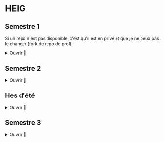 # HEIG

## Semestre 1

Si un repo n'est pas disponible, c'est qu'il est en privé et que je ne peux pas le changer (fork de repo de prof).

<details>
  <summary>Ouvrir 👋</summary>
  
  ### PRG1
  * [PRG1](https://github.com/vkaelin/prg1)
  * [Labos PRG1](https://github.com/vkaelin/PRG1-Labos)
</details>

## Semestre 2

<details>
  <summary>Ouvrir 👋</summary>
  
 ### ISD
  * [ISD](https://github.com/vkaelin/isd)
 ### PRG2
  * [PRG2](https://github.com/vkaelin/prg2)
  * [Labo 1 PRG2 - Liste doublement chaînée non circulaire](https://github.com/vkaelin/labo1-prg2)
  * [Labo 2 PRG2 - Bateaux](https://github.com/vkaelin/labo2-prg2)
 ### ASD
  * [Labo 1 ASD - Complexité](https://github.com/vkaelin/ASD-L1-Complexite)
  * [Labo 2 ASD - Récursivité](https://github.com/vkaelin/ASD-L2-Recursivite)
  * [Labo 3 ASD - Tris](https://github.com/vkaelin/ASD-L3-Tris)
  * [Labo 4 ASD - Allocation dynamique](https://github.com/vkaelin/ASD-L4-Allocation-Dynamique)
  * [Labo 5 ASD - Buffer circulaire de capacité variable](https://github.com/vkaelin/ASD-L5-Buffer-circulaire-de-capacite-variable)
  * [Labo 6 ASD - Liste simplement chaînée](https://github.com/vkaelin/ASD-L6-Liste-Simplement-chainee)
  * [Labo 7 ASD - Expressions arithmétiques](https://github.com/vkaelin/ASD-L7-Expressions-arithmetiques)
  * [Labo 8 ASD - Arbre AVL](https://github.com/vkaelin/ASD-L8-Arbre-AVL)
  * [Labo 9 ASD - Taquin](https://github.com/vkaelin/ASD-L9-Taquin)
</details>

## Hes d'été

<details>
  <summary>Ouvrir 👋</summary>
  
  ### PIN
  * [Série 1](https://github.com/Lothindir/PIN-2021-Serie-1)
  * [Série 2](https://github.com/vkaelin/PIN-2021-Serie-2)
  * [Projet final](https://github.com/vkaelin/PIN-2021-Projet-FInal)
</details>

## Semestre 3

<details>
  <summary>Ouvrir 👋</summary>
  
  ### API
  * [Labo 1 API - Chill](https://github.com/vkaelin/API-2021-Chill)
  * [Labo 2 API - Java IO](https://github.com/vkaelin/API-2021-Java-IO)
  * [Labo 3 API - Protocol Design](https://github.com/vkaelin/API-2021-Protocol-Design)
  ### PCO
  * [PCO](https://github.com/vkaelin/pco)
  * [Labo 2 PCO - Cracking md5](https://github.com/vkaelin/pco-lab02)
  ### POO
  * [POO](https://github.com/vkaelin/poo)
  ### PST
  * [PST](https://github.com/vkaelin/pst)
</details>
